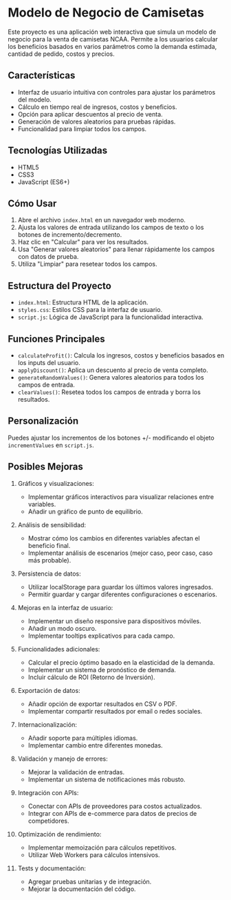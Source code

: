 # Modelo de Negocio de Camisetas

Este proyecto es una aplicación web interactiva que simula un modelo de negocio para la venta de camisetas NCAA. Permite a los usuarios calcular los beneficios basados en varios parámetros como la demanda estimada, cantidad de pedido, costos y precios.

## Características

- Interfaz de usuario intuitiva con controles para ajustar los parámetros del modelo.
- Cálculo en tiempo real de ingresos, costos y beneficios.
- Opción para aplicar descuentos al precio de venta.
- Generación de valores aleatorios para pruebas rápidas.
- Funcionalidad para limpiar todos los campos.

## Tecnologías Utilizadas

- HTML5
- CSS3
- JavaScript (ES6+)

## Cómo Usar

1. Abre el archivo `index.html` en un navegador web moderno.
2. Ajusta los valores de entrada utilizando los campos de texto o los botones de incremento/decremento.
3. Haz clic en "Calcular" para ver los resultados.
4. Usa "Generar valores aleatorios" para llenar rápidamente los campos con datos de prueba.
5. Utiliza "Limpiar" para resetear todos los campos.

## Estructura del Proyecto

- `index.html`: Estructura HTML de la aplicación.
- `styles.css`: Estilos CSS para la interfaz de usuario.
- `script.js`: Lógica de JavaScript para la funcionalidad interactiva.

## Funciones Principales

- `calculateProfit()`: Calcula los ingresos, costos y beneficios basados en los inputs del usuario.
- `applyDiscount()`: Aplica un descuento al precio de venta completo.
- `generateRandomValues()`: Genera valores aleatorios para todos los campos de entrada.
- `clearValues()`: Resetea todos los campos de entrada y borra los resultados.

## Personalización

Puedes ajustar los incrementos de los botones +/- modificando el objeto `incrementValues` en `script.js`.

## Posibles Mejoras

1. Gráficos y visualizaciones:
   - Implementar gráficos interactivos para visualizar relaciones entre variables.
   - Añadir un gráfico de punto de equilibrio.

2. Análisis de sensibilidad:
   - Mostrar cómo los cambios en diferentes variables afectan el beneficio final.
   - Implementar análisis de escenarios (mejor caso, peor caso, caso más probable).

3. Persistencia de datos:
   - Utilizar localStorage para guardar los últimos valores ingresados.
   - Permitir guardar y cargar diferentes configuraciones o escenarios.

4. Mejoras en la interfaz de usuario:
   - Implementar un diseño responsive para dispositivos móviles.
   - Añadir un modo oscuro.
   - Implementar tooltips explicativos para cada campo.

5. Funcionalidades adicionales:
   - Calcular el precio óptimo basado en la elasticidad de la demanda.
   - Implementar un sistema de pronóstico de demanda.
   - Incluir cálculo de ROI (Retorno de Inversión).

6. Exportación de datos:
   - Añadir opción de exportar resultados en CSV o PDF.
   - Implementar compartir resultados por email o redes sociales.

7. Internacionalización:
   - Añadir soporte para múltiples idiomas.
   - Implementar cambio entre diferentes monedas.

8. Validación y manejo de errores:
   - Mejorar la validación de entradas.
   - Implementar un sistema de notificaciones más robusto.

9. Integración con APIs:
   - Conectar con APIs de proveedores para costos actualizados.
   - Integrar con APIs de e-commerce para datos de precios de competidores.

10. Optimización de rendimiento:
    - Implementar memoización para cálculos repetitivos.
    - Utilizar Web Workers para cálculos intensivos.

11. Tests y documentación:
    - Agregar pruebas unitarias y de integración.
    - Mejorar la documentación del código.

